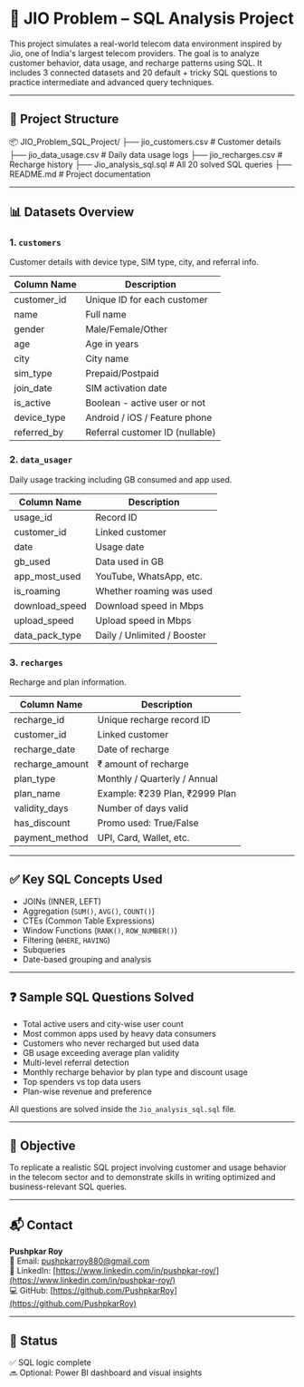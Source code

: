 # 📡 JIO Problem – SQL Analysis Project

This project simulates a real-world telecom data environment inspired by Jio, one of India's largest telecom providers. The goal is to analyze customer behavior, data usage, and recharge patterns using SQL. It includes 3 connected datasets and 20 default + tricky SQL questions to practice intermediate and advanced query techniques.

---

## 📁 Project Structure

📦 JIO_Problem_SQL_Project/
├── jio_customers.csv # Customer details
├── jio_data_usage.csv # Daily data usage logs
├── jio_recharges.csv # Recharge history 
├── Jio_analysis_sql.sql # All 20 solved SQL queries
├── README.md # Project documentation



---

## 📊 Datasets Overview

### 1. `customers`
Customer details with device type, SIM type, city, and referral info. 

| Column Name   | Description                      |
|---------------|----------------------------------|
| customer_id   | Unique ID for each customer      |
| name          | Full name                        |
| gender        | Male/Female/Other                |
| age           | Age in years                     |
| city          | City name                        |
| sim_type      | Prepaid/Postpaid                 |
| join_date     | SIM activation date              |
| is_active     | Boolean - active user or not     |
| device_type   | Android / iOS / Feature phone    |
| referred_by   | Referral customer ID (nullable)  |

### 2. `data_usager`
Daily usage tracking including GB consumed and app used.

| Column Name   | Description                       |
|----------------|-----------------------------------|
| usage_id       | Record ID                         |
| customer_id    | Linked customer                   |
| date           | Usage date                        |
| gb_used        | Data used in GB                   |
| app_most_used  | YouTube, WhatsApp, etc.           |
| is_roaming     | Whether roaming was used          |
| download_speed | Download speed in Mbps            |
| upload_speed   | Upload speed in Mbps              |
| data_pack_type | Daily / Unlimited / Booster       |

### 3. `recharges`
Recharge and plan information.

| Column Name     | Description                     |
|------------------|---------------------------------|
| recharge_id      | Unique recharge record ID       |
| customer_id      | Linked customer                 |
| recharge_date    | Date of recharge                |
| recharge_amount  | ₹ amount of recharge            |
| plan_type        | Monthly / Quarterly / Annual    |
| plan_name        | Example: ₹239 Plan, ₹2999 Plan  |
| validity_days    | Number of days valid            |
| has_discount     | Promo used: True/False          |
| payment_method   | UPI, Card, Wallet, etc.         |

---

## ✅ Key SQL Concepts Used

- JOINs (INNER, LEFT)
- Aggregation (`SUM()`, `AVG()`, `COUNT()`)
- CTEs (Common Table Expressions)
- Window Functions (`RANK()`, `ROW_NUMBER()`)
- Filtering (`WHERE`, `HAVING`)
- Subqueries
- Date-based grouping and analysis

---

## ❓ Sample SQL Questions Solved

- Total active users and city-wise user count
- Most common apps used by heavy data consumers
- Customers who never recharged but used data
- GB usage exceeding average plan validity
- Multi-level referral detection
- Monthly recharge behavior by plan type and discount usage
- Top spenders vs top data users
- Plan-wise revenue and preference

All questions are solved inside the `Jio_analysis_sql.sql` file.

---

## 📌 Objective

To replicate a realistic SQL project involving customer and usage behavior in the telecom sector and to demonstrate skills in writing optimized and business-relevant SQL queries.

---

## 📬 Contact

**Pushpkar Roy**  
📧 Email: [pushpkarroy880@gmail.com](mailto:pushpkarroy880@gmail.com)  
🔗 LinkedIn: [https://www.linkedin.com/in/pushpkar-roy/](https://www.linkedin.com/in/pushpkar-roy/)  
💻 GitHub: [https://github.com/PushpkarRoy](https://github.com/PushpkarRoy)

---

## 🏁 Status

✅ SQL logic complete  
🔜 Optional: Power BI dashboard and visual insights



